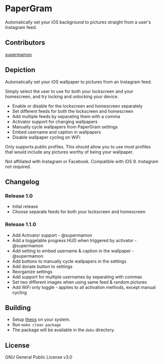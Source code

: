 # PaperGram

Automatically set your iOS background to pictures straight from a user's Instagram feed.

## Contributors

[supermamon](http://github.com/supermamon)

## Depiction

Automatically set your iOS wallpaper to pictures from an Instagram feed.

Simply select the user to use for both your lockscreen and your homescreen, and try locking and unlocking your device.

* Enable or disable for the lockscreen and homescreen separately
* Set different feeds for both the lockscreen and homescreen
* Add multiple feeds by separating them with a comma
* Activator support for changing wallpapers
* Manually cycle wallpapers from PaperGram settings
* Embed username and caption in wallpapers
* Disable wallpaper cycling on WiFi

Only supports public profiles. This should allow you to use most profiles that would include any pictures worthy of being your wallpaper.

Not affiliated with Instagram or Facebook. Compatible with iOS 9. Instagram not required.

## Changelog

### Release 1.0

* Inital release
* Choose separate feeds for both your lockscreen and homescreen

### Release 1.1.0

* Add Activator support - @supermamon
* Add a toggelable progress HUD when triggered by activator - @supermamon
* Add setting to embed username & caption in the wallpaper - @supermamon
* Add buttons to manually cycle wallpapers in the settings
* Add donate button to settings
* Reorganize settings
* Add support for multiple usernames by separating with commas
* Set two different images when using same feed & random pictures
* Add WiFi only toggle - applies to all activation methods, except manual cycling


## Building
* Setup [theos](http://iphonedevwiki.net/index.php/Theos/Setup) on your system.
* Run ```make clean package```
* The package will be available in the ```debs``` directory.

## License

GNU General Public License v3.0
